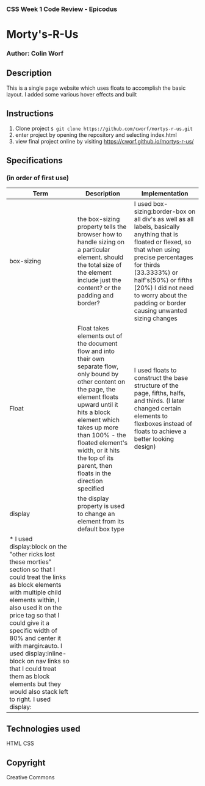 
### CSS Week 1 Code Review - Epicodus

# Morty's-R-Us

### Author: Colin Worf

## Description

This is a single page website which uses floats to accomplish the basic layout. I added some various hover effects and built

## Instructions

1. Clone project ```$ git clone https://github.com/cworf/mortys-r-us.git ```
2. enter project by opening the repository and selecting index.html
3. view final project online by visiting https://cworf.github.io/mortys-r-us/

## Specifications
### (in order of first use)
|Term|Description|Implementation|
|----|-----------|--------------|
|box-sizing|the box-sizing property tells the browser how to handle sizing on a particular element. should the total size of the element include just the content? or the padding and border?| I used box-sizing:border-box on all div's as well as all labels, basically anything that is floated or flexed, so that when using precise percentages for thirds (33.3333%) or half's(50%) or fifths (20%) I did not need to worry about the padding or border causing unwanted sizing changes|
|Float|Float takes elements out of the document flow and into their own separate flow, only bound by other content on the page, the element floats upward until it hits a block element which takes up more than 100% - the floated element's width, or it hits the top of its parent, then floats in the direction specified|I used floats to construct the base structure of the page, fifths, halfs, and thirds. (I later changed certain elements to flexboxes instead of floats to achieve a better looking design)|
|display|the display property is used to change an element from its default box type|
* I used display:block on the "other ricks lost these morties" section so that I could treat the links as block elements with multiple child elements within, I also used it on the price tag so that I could give it a specific width of 80% and center it with margin:auto. I used display:inline-block on nav links so that I could treat them as block elements but they would also stack left to right. I used display:|

## Technologies used

HTML
CSS

## Copyright

Creative Commons
